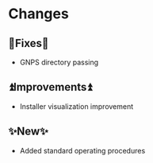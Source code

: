 # Changes

## 🔧Fixes🔧
- GNPS directory passing

## ⏫Improvements⏫
- Installer visualization improvement

## ✨New✨
- Added standard operating procedures
